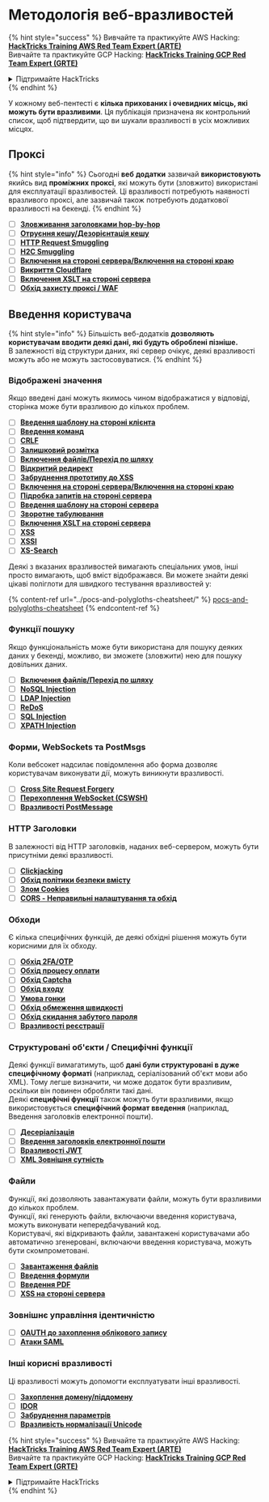 # Методологія веб-вразливостей

{% hint style="success" %}
Вивчайте та практикуйте AWS Hacking:<img src="/.gitbook/assets/arte.png" alt="" data-size="line">[**HackTricks Training AWS Red Team Expert (ARTE)**](https://training.hacktricks.xyz/courses/arte)<img src="/.gitbook/assets/arte.png" alt="" data-size="line">\
Вивчайте та практикуйте GCP Hacking: <img src="/.gitbook/assets/grte.png" alt="" data-size="line">[**HackTricks Training GCP Red Team Expert (GRTE)**<img src="/.gitbook/assets/grte.png" alt="" data-size="line">](https://training.hacktricks.xyz/courses/grte)

<details>

<summary>Підтримайте HackTricks</summary>

* Перевірте [**плани підписки**](https://github.com/sponsors/carlospolop)!
* **Приєднуйтесь до** 💬 [**групи Discord**](https://discord.gg/hRep4RUj7f) або [**групи Telegram**](https://t.me/peass) або **слідкуйте** за нами в **Twitter** 🐦 [**@hacktricks\_live**](https://twitter.com/hacktricks\_live)**.**
* **Діліться хакерськими трюками, надсилаючи PR до** [**HackTricks**](https://github.com/carlospolop/hacktricks) та [**HackTricks Cloud**](https://github.com/carlospolop/hacktricks-cloud) репозиторіїв на GitHub.

</details>
{% endhint %}

У кожному веб-пентесті є **кілька прихованих і очевидних місць, які можуть бути вразливими**. Ця публікація призначена як контрольний список, щоб підтвердити, що ви шукали вразливості в усіх можливих місцях.

## Проксі

{% hint style="info" %}
Сьогодні **веб** **додатки** зазвичай **використовують** якийсь вид **проміжних** **проксі**, які можуть бути (зловжито) використані для експлуатації вразливостей. Ці вразливості потребують наявності вразливого проксі, але зазвичай також потребують додаткової вразливості на бекенді.
{% endhint %}

* [ ] [**Зловживання заголовками hop-by-hop**](../abusing-hop-by-hop-headers.md)
* [ ] [**Отруєння кешу/Дезорієнтація кешу**](../cache-deception.md)
* [ ] [**HTTP Request Smuggling**](../http-request-smuggling/)
* [ ] [**H2C Smuggling**](../h2c-smuggling.md)
* [ ] [**Включення на стороні сервера/Включення на стороні краю**](../server-side-inclusion-edge-side-inclusion-injection.md)
* [ ] [**Викриття Cloudflare**](../../network-services-pentesting/pentesting-web/uncovering-cloudflare.md)
* [ ] [**Включення XSLT на стороні сервера**](../xslt-server-side-injection-extensible-stylesheet-language-transformations.md)
* [ ] [**Обхід захисту проксі / WAF**](../proxy-waf-protections-bypass.md)

## **Введення користувача**

{% hint style="info" %}
Більшість веб-додатків **дозволяють користувачам вводити деякі дані, які будуть оброблені пізніше.**\
В залежності від структури даних, які сервер очікує, деякі вразливості можуть або не можуть застосовуватися.
{% endhint %}

### **Відображені значення**

Якщо введені дані можуть якимось чином відображатися у відповіді, сторінка може бути вразливою до кількох проблем.

* [ ] [**Введення шаблону на стороні клієнта**](../client-side-template-injection-csti.md)
* [ ] [**Введення команд**](../command-injection.md)
* [ ] [**CRLF**](../crlf-0d-0a.md)
* [ ] [**Залишковий розмітка**](../dangling-markup-html-scriptless-injection/)
* [ ] [**Включення файлів/Перехід по шляху**](../file-inclusion/)
* [ ] [**Відкритий редирект**](../open-redirect.md)
* [ ] [**Забруднення прототипу до XSS**](../deserialization/nodejs-proto-prototype-pollution/#client-side-prototype-pollution-to-xss)
* [ ] [**Включення на стороні сервера/Включення на стороні краю**](../server-side-inclusion-edge-side-inclusion-injection.md)
* [ ] [**Підробка запитів на стороні сервера**](../ssrf-server-side-request-forgery/)
* [ ] [**Введення шаблону на стороні сервера**](../ssti-server-side-template-injection/)
* [ ] [**Зворотне табулювання**](../reverse-tab-nabbing.md)
* [ ] [**Включення XSLT на стороні сервера**](../xslt-server-side-injection-extensible-stylesheet-language-transformations.md)
* [ ] [**XSS**](../xss-cross-site-scripting/)
* [ ] [**XSSI**](../xssi-cross-site-script-inclusion.md)
* [ ] [**XS-Search**](../xs-search.md)

Деякі з вказаних вразливостей вимагають спеціальних умов, інші просто вимагають, щоб вміст відображався. Ви можете знайти деякі цікаві поліглоти для швидкого тестування вразливостей у:

{% content-ref url="../pocs-and-polygloths-cheatsheet/" %}
[pocs-and-polygloths-cheatsheet](../pocs-and-polygloths-cheatsheet/)
{% endcontent-ref %}

### **Функції пошуку**

Якщо функціональність може бути використана для пошуку деяких даних у бекенді, можливо, ви зможете (зловжити) нею для пошуку довільних даних.

* [ ] [**Включення файлів/Перехід по шляху**](../file-inclusion/)
* [ ] [**NoSQL Injection**](../nosql-injection.md)
* [ ] [**LDAP Injection**](../ldap-injection.md)
* [ ] [**ReDoS**](../regular-expression-denial-of-service-redos.md)
* [ ] [**SQL Injection**](../sql-injection/)
* [ ] [**XPATH Injection**](../xpath-injection.md)

### **Форми, WebSockets та PostMsgs**

Коли вебсокет надсилає повідомлення або форма дозволяє користувачам виконувати дії, можуть виникнути вразливості.

* [ ] [**Cross Site Request Forgery**](../csrf-cross-site-request-forgery.md)
* [ ] [**Перехоплення WebSocket (CSWSH)**](../websocket-attacks.md)
* [ ] [**Вразливості PostMessage**](../postmessage-vulnerabilities/)

### **HTTP Заголовки**

В залежності від HTTP заголовків, наданих веб-сервером, можуть бути присутніми деякі вразливості.

* [ ] [**Clickjacking**](../clickjacking.md)
* [ ] [**Обхід політики безпеки вмісту**](../content-security-policy-csp-bypass/)
* [ ] [**Злом Cookies**](../hacking-with-cookies/)
* [ ] [**CORS - Неправильні налаштування та обхід**](../cors-bypass.md)

### **Обходи**

Є кілька специфічних функцій, де деякі обхідні рішення можуть бути корисними для їх обходу.

* [ ] [**Обхід 2FA/OTP**](../2fa-bypass.md)
* [ ] [**Обхід процесу оплати**](../bypass-payment-process.md)
* [ ] [**Обхід Captcha**](../captcha-bypass.md)
* [ ] [**Обхід входу**](../login-bypass/)
* [ ] [**Умова гонки**](../race-condition.md)
* [ ] [**Обхід обмеження швидкості**](../rate-limit-bypass.md)
* [ ] [**Обхід скидання забутого пароля**](../reset-password.md)
* [ ] [**Вразливості реєстрації**](../registration-vulnerabilities.md)

### **Структуровані об'єкти / Специфічні функції**

Деякі функції вимагатимуть, щоб **дані були структуровані в дуже специфічному форматі** (наприклад, серіалізований об'єкт мови або XML). Тому легше визначити, чи може додаток бути вразливим, оскільки він повинен обробляти такі дані.\
Деякі **специфічні функції** також можуть бути вразливими, якщо використовується **специфічний формат введення** (наприклад, Введення заголовків електронної пошти).

* [ ] [**Десеріалізація**](../deserialization/)
* [ ] [**Введення заголовків електронної пошти**](../email-injections.md)
* [ ] [**Вразливості JWT**](../hacking-jwt-json-web-tokens.md)
* [ ] [**XML Зовнішня сутність**](../xxe-xee-xml-external-entity.md)

### Файли

Функції, які дозволяють завантажувати файли, можуть бути вразливими до кількох проблем.\
Функції, які генерують файли, включаючи введення користувача, можуть виконувати непередбачуваний код.\
Користувачі, які відкривають файли, завантажені користувачами або автоматично згенеровані, включаючи введення користувача, можуть бути скомпрометовані.

* [ ] [**Завантаження файлів**](../file-upload/)
* [ ] [**Введення формули**](../formula-csv-doc-latex-ghostscript-injection.md)
* [ ] [**Введення PDF**](../xss-cross-site-scripting/pdf-injection.md)
* [ ] [**XSS на стороні сервера**](../xss-cross-site-scripting/server-side-xss-dynamic-pdf.md)

### **Зовнішнє управління ідентичністю**

* [ ] [**OAUTH до захоплення облікового запису**](../oauth-to-account-takeover.md)
* [ ] [**Атаки SAML**](../saml-attacks/)

### **Інші корисні вразливості**

Ці вразливості можуть допомогти експлуатувати інші вразливості.

* [ ] [**Захоплення домену/піддомену**](../domain-subdomain-takeover.md)
* [ ] [**IDOR**](../idor.md)
* [ ] [**Забруднення параметрів**](../parameter-pollution.md)
* [ ] [**Вразливість нормалізації Unicode**](../unicode-injection/)

{% hint style="success" %}
Вивчайте та практикуйте AWS Hacking:<img src="/.gitbook/assets/arte.png" alt="" data-size="line">[**HackTricks Training AWS Red Team Expert (ARTE)**](https://training.hacktricks.xyz/courses/arte)<img src="/.gitbook/assets/arte.png" alt="" data-size="line">\
Вивчайте та практикуйте GCP Hacking: <img src="/.gitbook/assets/grte.png" alt="" data-size="line">[**HackTricks Training GCP Red Team Expert (GRTE)**<img src="/.gitbook/assets/grte.png" alt="" data-size="line">](https://training.hacktricks.xyz/courses/grte)

<details>

<summary>Підтримайте HackTricks</summary>

* Перевірте [**плани підписки**](https://github.com/sponsors/carlospolop)!
* **Приєднуйтесь до** 💬 [**групи Discord**](https://discord.gg/hRep4RUj7f) або [**групи Telegram**](https://t.me/peass) або **слідкуйте** за нами в **Twitter** 🐦 [**@hacktricks\_live**](https://twitter.com/hacktricks\_live)**.**
* **Діліться хакерськими трюками, надсилаючи PR до** [**HackTricks**](https://github.com/carlospolop/hacktricks) та [**HackTricks Cloud**](https://github.com/carlospolop/hacktricks-cloud) репозиторіїв на GitHub.

</details>
{% endhint %}
